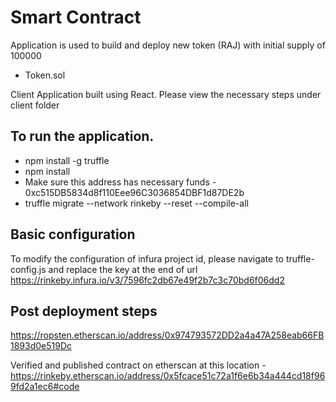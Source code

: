 
# Smart Contract

Application is used to build and deploy new token (RAJ) with initial supply of 100000

- Token.sol

Client Application built using React. Please view the necessary steps under client folder

## To run the application.

- npm install -g truffle
- npm install  
- Make sure this address has necessary funds - 0xc515DB5834d8f110Eee96C3036854DBF1d87DE2b  
- truffle migrate --network rinkeby --reset --compile-all

## Basic configuration

To modify the configuration of infura project id, please navigate to truffle-config.js
and replace the key at the end of url
https://rinkeby.infura.io/v3/7596fc2db67e49f2b7c3c70bd6f06dd2

## Post deployment steps
https://ropsten.etherscan.io/address/0x974793572DD2a4a47A258eab66FB1893d0e519Dc

Verified and published contract on etherscan at this location -https://rinkeby.etherscan.io/address/0x5fcace51c72a1f6e6b34a444cd18f969fd2a1ec6#code
